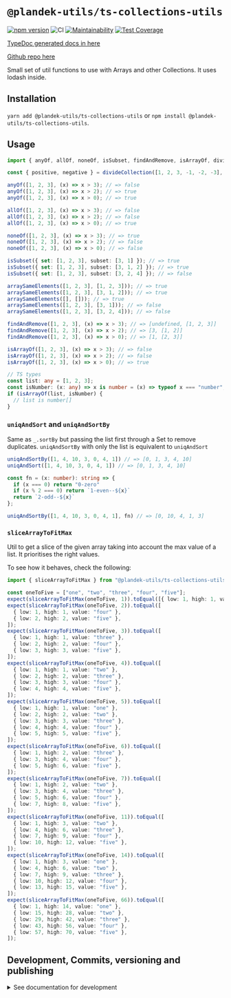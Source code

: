 # `@plandek-utils/ts-collections-utils`

[![npm version](https://badge.fury.io/js/%40plandek-utils%2Fts-collections-utils.svg)](https://badge.fury.io/js/%40plandek-utils%2Fts-collections-utils)
![CI](https://github.com/github/plandek-utils/ts-collections-utils/workflows/ci-master.yml/badge.svg)
[![Maintainability](https://api.codeclimate.com/v1/badges/5a1cbad6e4912247a7f2/maintainability)](https://codeclimate.com/github/plandek-utils/ts-collections-utils/maintainability)
[![Test Coverage](https://api.codeclimate.com/v1/badges/5a1cbad6e4912247a7f2/test_coverage)](https://codeclimate.com/github/plandek-utils/ts-collections-utils/test_coverage)

[TypeDoc generated docs in here](https://plandek-utils.github.io/ts-collections-utils)

[Github repo here](https://github.com/plandek-utils/ts-collections-utils)

Small set of util functions to use with Arrays and other Collections. It uses lodash inside.

## Installation

`yarn add @plandek-utils/ts-collections-utils` or `npm install @plandek-utils/ts-collections-utils`.

## Usage

```typescript
import { anyOf, allOf, noneOf, isSubset, findAndRemove, isArrayOf, divideCollection } from "@plandek-utils/ts-collections-utils";

const { positive, negative } = divideCollection([1, 2, 3, -1, -2, -3], (x) => x > 0); // => { positive: [1, 2, 3], negative: [-1, -2, -3] }

anyOf([1, 2, 3], (x) => x > 3); // => false
anyOf([1, 2, 3], (x) => x > 2); // => true
anyOf([1, 2, 3], (x) => x > 0); // => true

allOf([1, 2, 3], (x) => x > 3); // => false
allOf([1, 2, 3], (x) => x > 2); // => false
allOf([1, 2, 3], (x) => x > 0); // => true

noneOf([1, 2, 3], (x) => x > 3); // => true
noneOf([1, 2, 3], (x) => x > 2); // => false
noneOf([1, 2, 3], (x) => x > 0); // => false

isSubset({ set: [1, 2, 3], subset: [3, 1] }); // => true
isSubset({ set: [1, 2, 3], subset: [3, 1, 2] }); // => true
isSubset({ set: [1, 2, 3], subset: [3, 2, 4] }); // => false

arraySameElements([1, 2, 3], [1, 2, 3])); // => true
arraySameElements([1, 2, 3], [3, 1, 2])); // => true
arraySameElements([], [])); // => true
arraySameElements([1, 2, 3], [3, 1])); // => false
arraySameElements([1, 2, 3], [3, 2, 4])); // => false

findAndRemove([1, 2, 3], (x) => x > 3); // => [undefined, [1, 2, 3]]
findAndRemove([1, 2, 3], (x) => x > 2); // => [3, [1, 2]]
findAndRemove([1, 2, 3], (x) => x > 0); // => [1, [2, 3]]

isArrayOf([1, 2, 3], (x) => x > 3); // => false
isArrayOf([1, 2, 3], (x) => x > 2); // => false
isArrayOf([1, 2, 3], (x) => x > 0); // => true

// TS types
const list: any = [1, 2, 3];
const isNumber: (x: any) => x is number = (x) => typeof x === "number";
if (isArrayOf(list, isNumber) {
  // list is number[]
}

```

### `uniqAndSort` and `uniqAndSortBy`

Same as `_.sortBy` but passing the list first through a Set to remove duplicates. `uniqAndSortBy` with only the list is equivalent to `uniqAndSort`

```ts
uniqAndSortBy([1, 4, 10, 3, 0, 4, 1]) // => [0, 1, 3, 4, 10]
uniqAndSort([1, 4, 10, 3, 0, 4, 1]) // => [0, 1, 3, 4, 10]

const fn = (x: number): string => {
  if (x === 0) return "0-zero"
  if (x % 2 === 0) return `1-even--${x}`
  return `2-odd--${x}`
};

uniqAndSortBy([1, 4, 10, 3, 0, 4, 1], fn) // => [0, 10, 4, 1, 3]
```

### `sliceArrayToFitMax`

Util to get a slice of the given array taking into account the max value of a list. It prioritises the right values.

To see how it behaves, check the following:

```ts
import { sliceArrayToFitMax } from "@plandek-utils/ts-collections-utils";

const oneToFive = ["one", "two", "three", "four", "five"];
expect(sliceArrayToFitMax(oneToFive, 1)).toEqual([{ low: 1, high: 1, value: "five" }]);
expect(sliceArrayToFitMax(oneToFive, 2)).toEqual([
  { low: 1, high: 1, value: "four" },
  { low: 2, high: 2, value: "five" },
]);
expect(sliceArrayToFitMax(oneToFive, 3)).toEqual([
  { low: 1, high: 1, value: "three" },
  { low: 2, high: 2, value: "four" },
  { low: 3, high: 3, value: "five" },
]);
expect(sliceArrayToFitMax(oneToFive, 4)).toEqual([
  { low: 1, high: 1, value: "two" },
  { low: 2, high: 2, value: "three" },
  { low: 3, high: 3, value: "four" },
  { low: 4, high: 4, value: "five" },
]);
expect(sliceArrayToFitMax(oneToFive, 5)).toEqual([
  { low: 1, high: 1, value: "one" },
  { low: 2, high: 2, value: "two" },
  { low: 3, high: 3, value: "three" },
  { low: 4, high: 4, value: "four" },
  { low: 5, high: 5, value: "five" },
]);
expect(sliceArrayToFitMax(oneToFive, 6)).toEqual([
  { low: 1, high: 2, value: "three" },
  { low: 3, high: 4, value: "four" },
  { low: 5, high: 6, value: "five" },
]);
expect(sliceArrayToFitMax(oneToFive, 7)).toEqual([
  { low: 1, high: 2, value: "two" },
  { low: 3, high: 4, value: "three" },
  { low: 5, high: 6, value: "four" },
  { low: 7, high: 8, value: "five" },
]);
expect(sliceArrayToFitMax(oneToFive, 11)).toEqual([
  { low: 1, high: 3, value: "two" },
  { low: 4, high: 6, value: "three" },
  { low: 7, high: 9, value: "four" },
  { low: 10, high: 12, value: "five" },
]);
expect(sliceArrayToFitMax(oneToFive, 14)).toEqual([
  { low: 1, high: 3, value: "one" },
  { low: 4, high: 6, value: "two" },
  { low: 7, high: 9, value: "three" },
  { low: 10, high: 12, value: "four" },
  { low: 13, high: 15, value: "five" },
]);
expect(sliceArrayToFitMax(oneToFive, 66)).toEqual([
  { low: 1, high: 14, value: "one" },
  { low: 15, high: 28, value: "two" },
  { low: 29, high: 42, value: "three" },
  { low: 43, high: 56, value: "four" },
  { low: 57, high: 70, value: "five" },
]);
```

## Development, Commits, versioning and publishing

<details><summary>See documentation for development</summary>
<p>

See [The Typescript-Starter docs](https://github.com/bitjson/typescript-starter#bump-version-update-changelog-commit--tag-release).

### Commits and CHANGELOG

For commits, you should use [`commitizen`](https://github.com/commitizen/cz-cli)

```sh
yarn global add commitizen

#commit your changes:
git cz
```

As typescript-starter docs state:

This project is tooled for [conventional changelog](https://github.com/conventional-changelog/conventional-changelog) to make managing releases easier. See the [standard-version](https://github.com/conventional-changelog/standard-version) documentation for more information on the workflow, or [`CHANGELOG.md`](CHANGELOG.md) for an example.

```sh
# bump package.json version, update CHANGELOG.md, git tag the release
yarn run version
```

You may find a tool like [**`wip`**](https://github.com/bitjson/wip) helpful for managing work in progress before you're ready to create a meaningful commit.

### Creating the first version

Once you are ready to create the first version, run the following (note that `reset` is destructive and will remove all files not in the git repo from the directory).

```sh
# Reset the repo to the latest commit and build everything
yarn run reset && yarn run test && yarn run doc:html

# Then version it with standard-version options. e.g.:
# don't bump package.json version
yarn run version -- --first-release

# Other popular options include:

# PGP sign it:
# $ yarn run version -- --sign

# alpha release:
# $ yarn run version -- --prerelease alpha
```

And after that, remember to [publish the docs](#publish-the-docs).

And finally push the new tags to github and publish the package to npm.

```sh
# Push to git
git push --follow-tags origin main

# Publish to NPM (allowing public access, required if the package name is namespaced like `@somewhere/some-lib`)
yarn publish --access public
```

### Publish the Docs

```sh
yarn run doc:html && yarn run doc:publish
```

This will generate the docs and publish them in github pages.

### Generate a version

There is a single yarn command for preparing a new release. See [One-step publish preparation script in TypeScript-Starter](https://github.com/bitjson/typescript-starter#one-step-publish-preparation-script)

```sh
# Prepare a standard release
yarn prepare-release

# Push to git
git push --follow-tags origin main

# Publish to NPM (allowing public access, required if the package name is namespaced like `@somewhere/some-lib`)
yarn publish --access public
```

</p>
</details>
